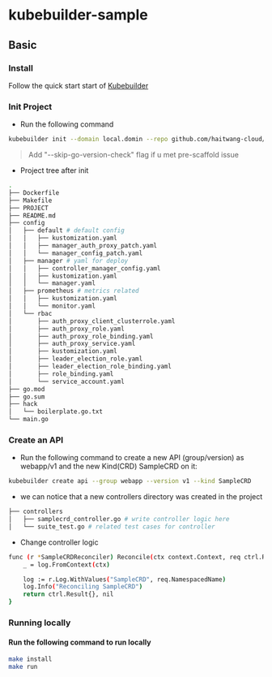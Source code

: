 # kubebuilder-sample

## Basic

### Install
Follow the quick start start of [Kubebuilder](https://book.kubebuilder.io/quick-start.html?highlight=go,version#prerequisites)
### Init Project
- Run the following command
```sh
kubebuilder init --domain local.domin --repo github.com/haitwang-cloud/kubebuilder-sample
```
> Add "--skip-go-version-check" flag if u met pre-scaffold issue

- Project tree after init

```sh
.
├── Dockerfile
├── Makefile
├── PROJECT
├── README.md
├── config
│   ├── default # default config
│   │   ├── kustomization.yaml
│   │   ├── manager_auth_proxy_patch.yaml
│   │   └── manager_config_patch.yaml
│   ├── manager # yaml for deploy
│   │   ├── controller_manager_config.yaml
│   │   ├── kustomization.yaml
│   │   └── manager.yaml
│   ├── prometheus # metrics related
│   │   ├── kustomization.yaml
│   │   └── monitor.yaml
│   └── rbac
│       ├── auth_proxy_client_clusterrole.yaml
│       ├── auth_proxy_role.yaml
│       ├── auth_proxy_role_binding.yaml
│       ├── auth_proxy_service.yaml
│       ├── kustomization.yaml
│       ├── leader_election_role.yaml
│       ├── leader_election_role_binding.yaml
│       ├── role_binding.yaml
│       └── service_account.yaml
├── go.mod
├── go.sum
├── hack
│   └── boilerplate.go.txt
└── main.go
```
### Create an API

- Run the following command to create a new API (group/version) as webapp/v1 and the new Kind(CRD) SampleCRD on it:

```sh
kubebuilder create api --group webapp --version v1 --kind SampleCRD
```

- we can notice that a new controllers directory was created in the project
```sh
├── controllers
│   ├── samplecrd_controller.go # write controller logic here
│   └── suite_test.go # related test cases for controller
```
- Change controller logic
```sh
func (r *SampleCRDReconciler) Reconcile(ctx context.Context, req ctrl.Request) (ctrl.Result, error) {
	_ = log.FromContext(ctx)

	log := r.Log.WithValues("SampleCRD", req.NamespacedName)
	log.Info("Reconciling SampleCRD")
	return ctrl.Result{}, nil
}
```

### Running locally

#### Run the following command to run locally
```sh
make install
make run
```